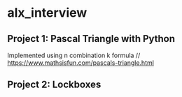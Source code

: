 # alx_interview

## Project 1: Pascal Triangle with Python

Implemented using n combination k formula // https://www.mathsisfun.com/pascals-triangle.html

## Project 2: Lockboxes
